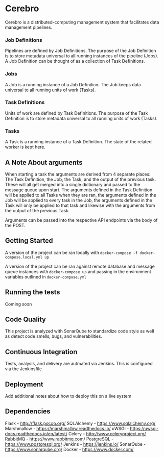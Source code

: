# Cerebro

Cerebro is a distributed-computing management system that facilitates data management pipelines.

### Job Definitions
Pipelines are defined by Job Definitions. The purpose of the Job Definition is to store metadata universal to all running instances of the pipeline (Jobs). A Job Definition can be thought of as a collection of Task Definitions.

### Jobs
A Job is a running instance of a Job Definition. The Job keeps data universal to all running units of work (Tasks).

### Task Definitions
Units of work are defined by Task Definitions. The purpose of the Task Definition is to store metadata universal to all running units of work (Tasks).

### Tasks
A Task is a running instance of a Task Definition. The state of the related worker is kept here.

## A Note About arguments
When starting a task the arguments are derived from 4 separate places: The Task Definition, the Job, the Task, and the output of the previous task. These will all get merged into a single dictionary and passed to the message queue upon start. The arguments defined in the Task Definition will be applied to all Tasks when they are ran, the arguments defined in the Job will be applied to every task in the Job, the arguments defined in the Task will only be applied to that task and likewise with the arguments from the output of the previous Task.

Arguments can be passed into the respective API endpoints via the body of the POST.

## Getting Started

A version of the project can be ran locally with `docker-compose -f docker-compose.local.yml up`

A version of the project can be ran against remote database and message queue instances with `docker-compose up` and passing in the environment variables outlined in `docker-compose.yml`

## Running the tests

Coming soon

## Code Quality

This project is analyzed with SonarQube to standardize code style as well as detect code smells, bugs, and vulnerabilities.

## Continuous Integration

Tests, analysis, and delivery are autmated via Jenkins. This is configured via the Jenkinsfile

## Deployment

Add additional notes about how to deploy this on a live system

## Dependencies

Flask - http://flask.pocoo.org/
SQLAlchemy - https://www.sqlalchemy.org/
Marshmallow - https://marshmallow.readthedocs.io/
uWSGI - https://uwsgi-docs.readthedocs.io/en/latest/
Celery - http://www.celeryproject.org/
RabbitMQ - https://www.rabbitmq.com/
PostgreSQL - https://www.postgresql.org/
Jenkins - https://jenkins.io/
SonarQube - https://www.sonarqube.org/
Docker - https://www.docker.com/

